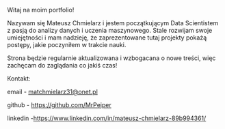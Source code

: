 Witaj na moim portfolio!

Nazywam się Mateusz Chmielarz i jestem początkującym Data Scientistem z pasją do analizy danych i uczenia maszynowego.
Stale rozwijam swoje umiejętności i mam nadzieję, że zaprezentowane tutaj projekty pokażą postępy, jakie poczyniłem w trakcie nauki.

Strona będzie regularnie aktualizowana i wzbogacana o nowe treści, więc zachęcam do zaglądania co jakiś czas!


Kontakt:


email - matchmielarz31@onet.pl


github - https://github.com/MrPejper


linkedin -https://www.linkedin.com/in/mateusz-chmielarz-89b994361/